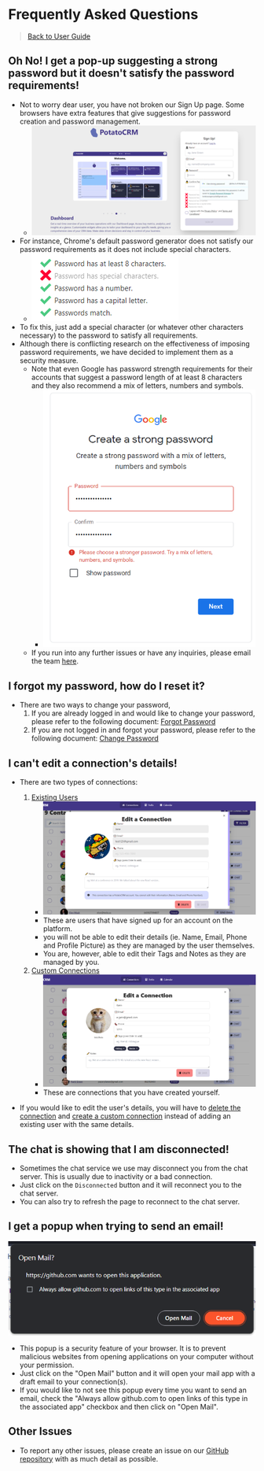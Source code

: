 # Frequently Asked Questions

> [Back to User Guide](/docs/)

## Oh No! I get a pop-up suggesting a strong password but it doesn't satisfy the password requirements!

- Not to worry dear user, you have not broken our Sign Up page. Some browsers have extra features that give suggestions for password creation and password management.
  - ![Alt text](/readme-images/chrome_popup.png)
- For instance, Chrome's default password generator does not satisfy our password requirements as it does not include special characters.
  - ![Alt text](/readme-images/password_requirements.png)
- To fix this, just add a special character (or whatever other characters necessary) to the password to satisfy all requirements.
- Although there is conflicting research on the effectiveness of imposing password requirements, we have decided to implement them as a security measure.
  - Note that even Google has password strength requirements for their accounts that suggest a password length of at least 8 characters and they also recommend a mix of letters, numbers and symbols.
    - ![Alt text](/readme-images/google.png)
  - If you run into any further issues or have any inquiries, please email the team [here](mailto:potatocrm7@gmail.com).

## I forgot my password, how do I reset it?

- There are two ways to change your password,
  1. If you are already logged in and would like to change your password, please refer to the following document: [Forgot Password](auth.md#forgot-password)
  2. If you are not logged in and forgot your password, please refer to the following document: [Change Password](auth.md#change-password)

## I can't edit a connection's details!

- There are two types of connections:

  1. [Existing Users](connections.md#with-an-existing-user)
     - ![](/readme-images/existing_connection.png)
     * These are users that have signed up for an account on the platform.
     * you will not be able to edit their details (ie. Name, Email, Phone and Profile Picture) as they are managed by the user themselves.
     * You are, however, able to edit their Tags and Notes as they are managed by you.
  2. [Custom Connections](connections.md#with-custom-input)
     - ![](../readme-images/custom_connection.png)
     * These are connections that you have created yourself.

- If you would like to edit the user's details, you will have to [delete the connection](connections.md#deleting-a-connection) and [create a custom connection](connections.md#with-custom-input) instead of adding an existing user with the same details.

## The chat is showing that I am disconnected!

- Sometimes the chat service we use may disconnect you from the chat server. This is usually due to inactivity or a bad connection.
- Just click on the `Disconnected` button and it will reconnect you to the chat server.
- You can also try to refresh the page to reconnect to the chat server.

## I get a popup when trying to send an email!

![](/readme-images/mail_popup.png)

- This popup is a security feature of your browser. It is to prevent malicious websites from opening applications on your computer without your permission.
- Just click on the "Open Mail" button and it will open your mail app with a draft email to your connection(s).
- If you would like to not see this popup every time you want to send an email, check the "Always allow github.com to open links of this type in the associated app" checkbox and then click on "Open Mail".

## Other Issues

- To report any other issues, please create an issue on our [GitHub repository](https://github.com/chuahxinyu/comp30022/issues) with as much detail as possible.
